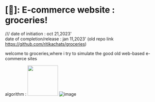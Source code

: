 # [🛒]: E-commerce website : groceries!

///
date of initiation : oct 21,2023' <br />
date of completion/release : jan 11,2023' (old repo link https://github.com/ritikachats/groceries) 

welcome to groceries,where i try to simulate the good old web-based e-commerce sites 

algorithm :
<img src="https://[your-image-url.type](https://github.com/user-attachments/assets/a3f09c57-033e-4404-a9cc-bf709e6a9425)" width="100" height="100">
![image]()


